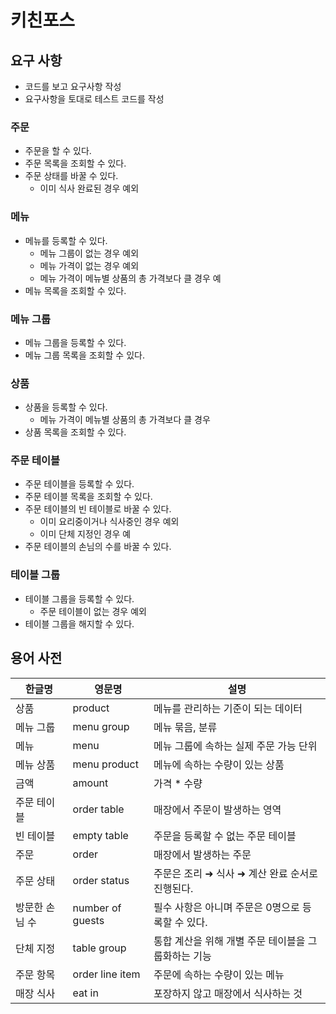 # 키친포스

## 요구 사항

- 코드를 보고 요구사항 작성
- 요구사항을 토대로 테스트 코드를 작성

### 주문
- 주문을 할 수 있다.
- 주문 목록을 조회할 수 있다.
- 주문 상태를 바꿀 수 있다.
    - 이미 식사 완료된 경우 예외

### 메뉴
- 메뉴를 등록할 수 있다.
    - 메뉴 그룹이 없는 경우 예외
    - 메뉴 가격이 없는 경우 예외
    - 메뉴 가격이 메뉴별 상품의 총 가격보다 클 경우 예
- 메뉴 목록을 조회할 수 있다.

### 메뉴 그룹
- 메뉴 그룹을 등록할 수 있다.
- 메뉴 그룹 목록을 조회할 수 있다.

### 상품
- 상품을 등록할 수 있다.
    - 메뉴 가격이 메뉴별 상품의 총 가격보다 클 경우
- 상품 목록을 조회할 수 있다.

### 주문 테이블
- 주문 테이블을 등록할 수 있다.
- 주문 테이블 목록을 조회할 수 있다.
- 주문 테이블의 빈 테이블로 바꿀 수 있다.
    - 이미 요리중이거나 식사중인 경우 예외
    - 이미 단체 지정인 경우 예
- 주문 테이블의 손님의 수를 바꿀 수 있다.

### 테이블 그룹
- 테이블 그룹을 등록할 수 있다.
    - 주문 테이블이 없는 경우 예외
- 테이블 그룹을 해지할 수 있다.

## 용어 사전

| 한글명 | 영문명 | 설명 |
| --- | --- | --- |
| 상품 | product | 메뉴를 관리하는 기준이 되는 데이터 |
| 메뉴 그룹 | menu group | 메뉴 묶음, 분류 |
| 메뉴 | menu | 메뉴 그룹에 속하는 실제 주문 가능 단위 |
| 메뉴 상품 | menu product | 메뉴에 속하는 수량이 있는 상품 |
| 금액 | amount | 가격 * 수량 |
| 주문 테이블 | order table | 매장에서 주문이 발생하는 영역 |
| 빈 테이블 | empty table | 주문을 등록할 수 없는 주문 테이블 |
| 주문 | order | 매장에서 발생하는 주문 |
| 주문 상태 | order status | 주문은 조리 ➜ 식사 ➜ 계산 완료 순서로 진행된다. |
| 방문한 손님 수 | number of guests | 필수 사항은 아니며 주문은 0명으로 등록할 수 있다. |
| 단체 지정 | table group | 통합 계산을 위해 개별 주문 테이블을 그룹화하는 기능 |
| 주문 항목 | order line item | 주문에 속하는 수량이 있는 메뉴 |
| 매장 식사 | eat in | 포장하지 않고 매장에서 식사하는 것 |
